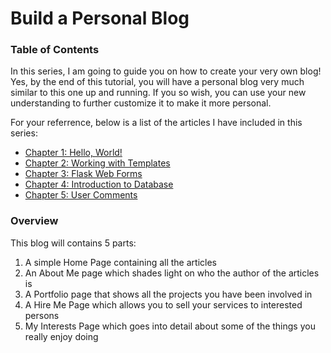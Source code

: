# Build a Personal Blog

### Table of Contents

In this series, I am going to guide you on how to create your very own blog! Yes, by the end of this tutorial, you will have a personal blog very much similar to this one up and running. If you so wish, you can use your new understanding to further customize it to make it more personal.

For your referrence, below is a list of the articles I have included in this series:

* [Chapter 1: Hello, World!](hello_world.md)
* [Chapter 2: Working with Templates](flask_templates.md)
* [Chapter 3: Flask Web Forms](flask_web_forms.md)
* [Chapter 4: Introduction to Database](working_with_database.md)
* [Chapter 5: User Comments](display_user_comments.md)

### Overview

This blog will contains 5 parts:

1. A simple Home Page containing all the articles
2. An About Me page which shades light on who the author of the articles is
3. A Portfolio page that shows all the projects you have been involved in
4. A Hire Me Page which allows you to sell your services to interested persons
5. My Interests Page which goes into detail about some of the things you really enjoy doing